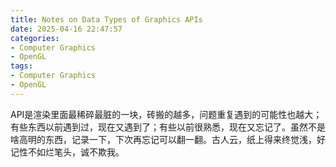 ```yaml
---
title: Notes on Data Types of Graphics APIs
date: 2025-04-16 22:47:57
categories:
- Computer Graphics
- OpenGL
tags: 
- Computer Graphics
- OpenGL
---
```


API是渲染里面最稀碎最脏的一块，砖搬的越多，问题重复遇到的可能性也越大；有些东西以前遇到过，现在又遇到了；有些以前很熟悉，现在又忘记了。虽然不是啥高明的东西，记录一下，下次再忘记可以翻一翻。古人云，纸上得来终觉浅，好记性不如烂笔头，诚不欺我。

